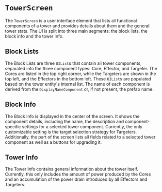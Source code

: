 # `TowerScreen`

The `TowerScreen` is a user interface element that lists all functional components of a tower and provides details about them and the general tower stats.
The UI is split into three main segments: the block lists, the block info and the tower info.

## Block Lists

The Block Lists are three `UIList`s that contain all tower components, separated into the three component types: Core, Effector, and Targeter.
The Cores are listed in the top right corner, while the Targeters are shown in the top left, and the Effectors in the bottom left.
These `UIList`s are populated based on the tower entity's internal list.
The name of each component is derived from the `DisplayNameComponent` or, if not present, the prefab name.

## Block Info

The Block Info is displayed in the center of the screen.
It shows the component details, including the name, the description and component-specific settings for a selected tower component.
Currently, the only customizable setting is the target selection strategy for Targeters.
Additionally, the part of the screen lists all fields related to a selected tower component as well as a buttons for upgrading it.

## Tower Info

The Tower Info contains general information about the tower itself.
Currently, this only includes the amount of power produced by the Cores and an accumulation of the power drain introduced by all Effectors and Targeters.
